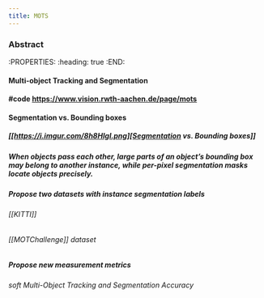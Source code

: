 ```yaml
---
title: MOTS
---
```


### Abstract
:PROPERTIES:
:heading: true
:END:
#### Multi-object Tracking and Segmentation
#### #code https://www.vision.rwth-aachen.de/page/mots
#### Segmentation vs. Bounding boxes
##### [[https://i.imgur.com/8h8HIgI.png][Segmentation vs. Bounding boxes]]
##### When objects pass each other, large parts of an object’s bounding box may belong to another instance, while per-pixel segmentation masks locate objects precisely.
##### Propose two datasets with instance segmentation labels
###### [[KITTI]]
###### [[MOTChallenge]] dataset
##### Propose new measurement metrics
###### soft Multi-Object Tracking and Segmentation Accuracy
######
